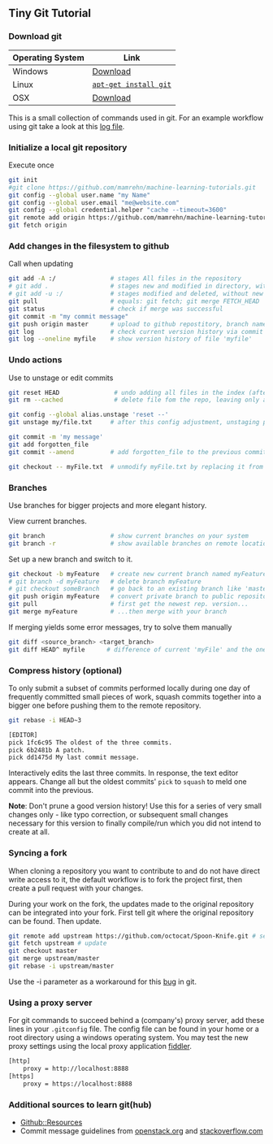 ## Tiny Git Tutorial

### Download git

| Operating System | Link |
|---	|---	|
| Windows | [Download](http://git-scm.com/download/win) |
| Linux	| [`apt-get install git`](http://git-scm.com/download/linux) |
| OSX	| [Download](http://git-scm.com/download/mac)	|

This is a small collection of commands used in git. For an example workflow using git take a look at this [log file](example-local-repository-basics.md).

### Initialize a local git repository
Execute once
```bash
git init
#git clone https://github.com/mamrehn/machine-learning-tutorials.git
git config --global user.name "my Name"
git config --global user.email "me@website.com"
git config --global credential.helper "cache --timeout=3600"
git remote add origin https://github.com/mamrehn/machine-learning-tutorials.git
git fetch origin
```

### Add changes in the filesystem to github
Call when updating
```bash
git add -A :/               # stages All files in the repository
# git add .                 # stages new and modified in directory, without deleted
# git add -u :/             # stages modified and deleted, without new
git pull                    # equals: git fetch; git merge FETCH_HEAD
git status                  # check if merge was successful
git commit -m "my commit message"
git push origin master      # upload to github repostitory, branch name 'master'
git log                     # check current version history via commit messages
git log --oneline myfile    # show version history of file 'myfile'
```

### Undo actions
Use to unstage or edit commits
```bash
git reset HEAD               # undo adding all files in the index (after git add <...>)
git rm --cached              # delete file fom the repo, leaving only a local copy

git config --global alias.unstage 'reset --'
git unstage my/file.txt     # after this config adjustment, unstaging per path is possible

git commit -m 'my message'
git add forgotten_file
git commit --amend          # add forgotten_file to the previous commit

git checkout -- myFile.txt  # unmodify myFile.txt by replacing it from HEAD
```

### Branches
Use branches for bigger projects and more elegant history.

View current branches.
```bash
git branch                  # show current branches on your system
git branch -r               # show available branches on remote location
```
Set up a new branch and switch to it.
```bash
git checkout -b myFeature   # create new current branch named myFeature
# git branch -d myFeature   # delete branch myFeature
# git checkout someBranch   # go back to an existing branch like 'master'
git push origin myFeature   # convert private branch to public repository
git pull                    # first get the newest rep. version...
git merge myFeature         # ...then merge with your branch
```
If merging yields some error messages, try to solve them manually
```bash
git diff <source_branch> <target_branch>
git diff HEAD^ myfile      # difference of current 'myFile' and the one from last commit (HEAD~1)
```

### Compress history (optional)
To only submit a subset of commits performed locally during one day of frequently committed small pieces of work, squash commits together into a bigger one before pushing them to the remote repository.
```bash
git rebase -i HEAD~3

[EDITOR]
pick 1fc6c95 The oldest of the three commits.
pick 6b2481b A patch.
pick dd1475d My last commit message.
```
Interactively edits the last three commits.
In response, the text editor appears.
Change all but the oldest commits' `pick` to `squash` to meld one commit into the previous.

**Note**: Don't prune a good version history! Use this for a series of very small changes only - like typo correction, or subsequent small changes necessary for this version to finally compile/run which you did not intend to create at all.

### Syncing a fork
When cloning a repository you want to contribute to and do not have direct write access to it, the default workflow is to fork the project first, then create a pull request with your changes.

During your work on the fork, the updates made to the original repository can be integrated into your fork.
First tell git where the original repository can be found. Then update.
```bash
git remote add upstream https://github.com/octocat/Spoon-Knife.git # set original repository
git fetch upstream # update
git checkout master
git merge upstream/master
git rebase -i upstream/master
```
Use the -i parameter as a workaround for this [bug](https://groups.google.com/forum/#!topic/git-version-control/4jawv4UZ_0k) in git.

### Using a proxy server
For git commands to succeed behind a (company's) proxy server, add these lines in your `.gitconfig` file.
The config file can be found in your home or a root directory using a windows operating system.
You may test the new proxy settings using the local proxy application [fiddler](http://www.telerik.com/fiddler).
```bash
[http]
    proxy = http://localhost:8888
[https]
    proxy = https://localhost:8888
```

### Additional sources to learn git(hub)

* [Github::Resources](https://help.github.com/articles/what-are-other-good-resources-for-learning-git-and-github/)
* Commit message guidelines from [openstack.org](https://wiki.openstack.org/wiki/GitCommitMessages) and [stackoverflow.com](http://stackoverflow.com/questions/43598/suggestions-for-a-good-commit-message-format-guideline)

